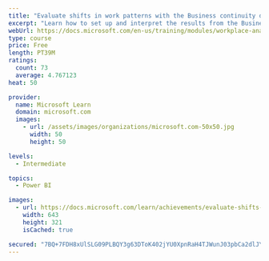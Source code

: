 ```yaml
---
title: "Evaluate shifts in work patterns with the Business continuity dashboard in Power BI from Viva Insights"
excerpt: "Learn how to set up and interpret the results from the Business continuity dashboard in Power BI through Viva Insights. Generate insights from the behavioral data to help navigate shifts in employee and team work patterns."
webUrl: https://docs.microsoft.com/en-us/training/modules/workplace-analytics-business-continuity/
type: course
price: Free
length: PT39M
ratings:
  count: 73
  average: 4.767123
heat: 50

provider:
  name: Microsoft Learn
  domain: microsoft.com
  images:
    - url: /assets/images/organizations/microsoft.com-50x50.jpg
      width: 50
      height: 50

levels:
  - Intermediate

topics:
  - Power BI

images:
  - url: https://docs.microsoft.com/learn/achievements/evaluate-shifts-in-work-patterns-with-the-business-continuity-dashboard-in-workplace-analytics-social.png
    width: 643
    height: 321
    isCached: true

secured: "7BQ+7FDH8xUlSLG09PLBQY3g63DToK402jYU0XpnRaH4TJWunJ03pbCa2dlJYvpR32PlePkOmocMdHuhs6FhdfHR5gbKD5GR2s5oxZFh0zKB52OV07usacyk7Px2e2tArrxBRqKTSLSpB4Pj1x7Kp1Q8aRI3DioxdNuV7rVzIlIBN4tXDA7Y5kt7WlBDRi9eYahGrVTSd8FZ+cpdBBqc4xxWRpM2zzRki5GOHm+/LyDXZi2es1EXh3/QwxB4N8SMvhCK/46g/wfhgAZZpDIqtLref4c4SrUn03itUa6tJF3dxZXW2yNPNo+6Kc9EAMpn9qYk/AqJASwkoQYVb//h9fdo72W+QRByIQPU9WKJdNGUuUiYwxnYfAIcI3aTEJxlGaGuhOvbqW5HNK/2I57cw5+ORKwptZ5XV83hGOWJs+I=;QPiX65eYsJCIWXqyrGI3fQ=="
---
```


